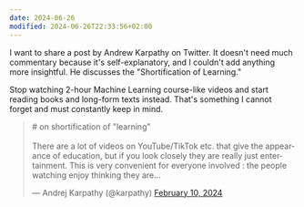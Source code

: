 ```yaml
---
date: 2024-06-26
modified: 2024-06-26T22:33:56+02:00
---
```

I want to share a post by Andrew Karpathy on Twitter. It doesn't need much commentary because it's self-explanatory, and I couldn't add anything more insightful. He discusses the "Shortification of Learning."

Stop watching 2-hour Machine Learning course-like videos and start reading books and long-form texts instead. That's something I cannot forget and must constantly keep in mind.

<blockquote class="twitter-tweet"><p lang="en" dir="ltr"># on shortification of &quot;learning&quot;<br><br>There are a lot of videos on YouTube/TikTok etc. that give the appearance of education, but if you look closely they are really just entertainment. This is very convenient for everyone involved : the people watching enjoy thinking they are…</p>&mdash; Andrej Karpathy (@karpathy) <a href="https://twitter.com/karpathy/status/1756380066580455557?ref_src=twsrc%5Etfw">February 10, 2024</a></blockquote> <script async src="https://platform.twitter.com/widgets.js" charset="utf-8"></script>